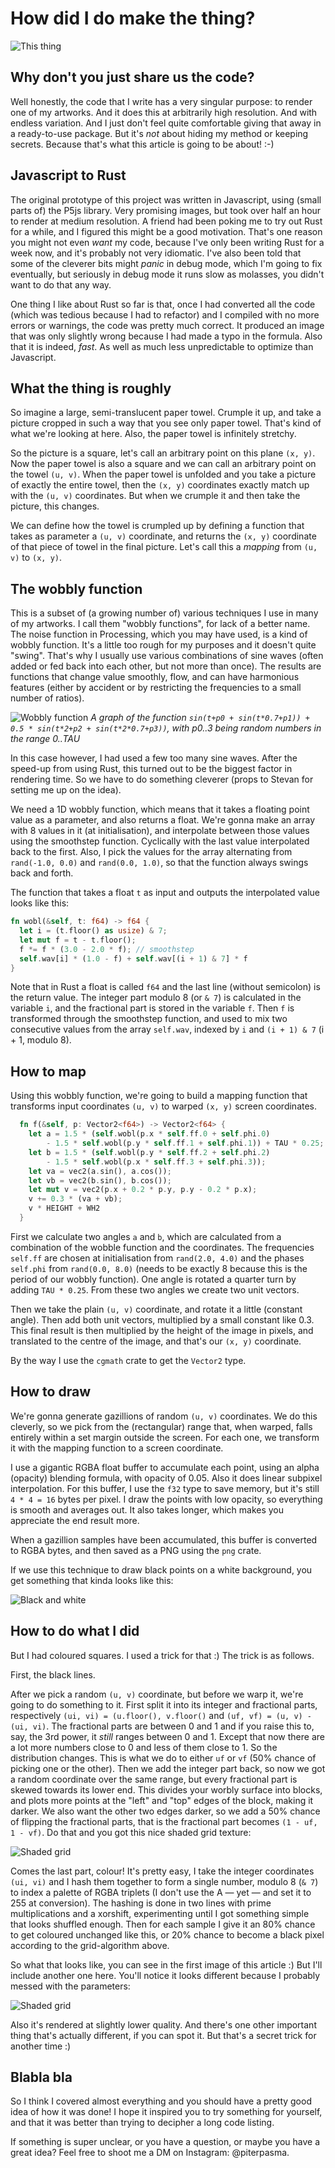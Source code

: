 # How did I do make the thing?

![This thing](oppy1-tompa-s.jpg)

## Why don't you just share us the code?

Well honestly, the code that I write has a very singular purpose: to render one of my artworks. And it does this at arbitrarily high resolution. And with endless variation. And I just don't feel quite comfortable giving that away in a ready-to-use package. But it's *not* about hiding my method or keeping secrets. Because that's what this article is going to be about! :-)

## Javascript to Rust

The original prototype of this project was written in Javascript, using (small parts of) the P5js library. Very promising images, but took over half an hour to render at medium resolution. A friend had been poking me to try out Rust for a while, and I figured this might be a good motivation. That's one reason you might not even *want* my code, because I've only been writing Rust for a week now, and it's probably not very idiomatic. I've also been told that some of the cleverer bits might *panic* in debug mode, which I'm going to fix eventually, but seriously in debug mode it runs slow as molasses, you didn't want to do that any way.

One thing I like about Rust so far is that, once I had converted all the code (which was tedious because I had to refactor) and I compiled with no more errors or warnings, the code was pretty much correct. It produced an image that was only slightly wrong because I had made a typo in the formula. Also that it is indeed, *fast*. As well as much less unpredictable to optimize than Javascript.

## What the thing is roughly

So imagine a large, semi-translucent paper towel. Crumple it up, and take a picture cropped in such a way that you see only paper towel. That's kind of what we're looking at here. Also, the paper towel is infinitely stretchy.

So the picture is a square, let's call an arbitrary point on this plane `(x, y)`. Now the paper towel is also a square and we can call an arbitrary point on the towel `(u, v)`. When the paper towel is unfolded and you take a picture of exactly the entire towel, then the `(x, y)` coordinates exactly match up with the `(u, v)` coordinates. But when we crumple it and then take the picture, this changes.

We can define how the towel is crumpled up by defining a function that takes as parameter a `(u, v)` coordinate, and returns the `(x, y)` coordinate of that piece of towel in the final picture. Let's call this a *mapping* from `(u, v)` to `(x, y)`.

## The wobbly function

This is a subset of (a growing number of) various techniques I use in many of my artworks. I call them "wobbly functions", for lack of a better name. The noise function in Processing, which you may have used, is a kind of wobbly function. It's a little too rough for my purposes and it doesn't quite "swing". That's why I usually use various combinations of sine waves (often added or fed back into each other, but not more than once). The results are functions that change value smoothly, flow, and can have harmonious features (either by accident or by restricting the frequencies to a small number of ratios).

![Wobbly function](oppy1-wobbly.png)
*A graph of the function `sin(t+p0 + sin(t*0.7+p1)) + 0.5 * sin(t*2+p2 + sin(t*2*0.7+p3))`, with p0..3 being random numbers in the range 0..TAU*

In this case however, I had used a few too many sine waves. After the speed-up from using Rust, this turned out to be the biggest factor in rendering time. So we have to do something cleverer (props to Stevan for setting me up on the idea).

We need a 1D wobbly function, which means that it takes a floating point value as a parameter, and also returns a float. We're gonna make an array with 8 values in it (at initialisation), and interpolate between those values using the smoothstep function. Cyclically with the last value interpolated back to the first. Also, I pick the values for the array alternating from `rand(-1.0, 0.0)` and `rand(0.0, 1.0)`, so that the function always swings back and forth.

The function that takes a float `t` as input and outputs the interpolated value looks like this:

```rust
fn wobl(&self, t: f64) -> f64 {
  let i = (t.floor() as usize) & 7;
  let mut f = t - t.floor();
  f *= f * (3.0 - 2.0 * f); // smoothstep
  self.wav[i] * (1.0 - f) + self.wav[(i + 1) & 7] * f
}
```

Note that in Rust a float is called `f64` and the last line (without semicolon) is the return value. The integer part modulo 8 (or `& 7`) is calculated in the variable `i`, and the fractional part is stored in the variable `f`. Then `f` is transformed through the smoothstep function, and used to mix two consecutive values from the array `self.wav`, indexed by `i` and `(i + 1) & 7` (i + 1, modulo 8).

## How to map

Using this wobbly function, we're going to build a mapping function that transforms input coordinates `(u, v)` to warped `(x, y)` screen coordinates.

```rust
  fn f(&self, p: Vector2<f64>) -> Vector2<f64> {
    let a = 1.5 * (self.wobl(p.x * self.ff.0 + self.phi.0) 
        - 1.5 * self.wobl(p.y * self.ff.1 + self.phi.1)) + TAU * 0.25;
    let b = 1.5 * (self.wobl(p.y * self.ff.2 + self.phi.2) 
        - 1.5 * self.wobl(p.x * self.ff.3 + self.phi.3));
    let va = vec2(a.sin(), a.cos());
    let vb = vec2(b.sin(), b.cos());
    let mut v = vec2(p.x + 0.2 * p.y, p.y - 0.2 * p.x);
    v += 0.3 * (va + vb);
    v * HEIGHT + WH2
  }
```

First we calculate two angles `a` and `b`, which are calculated from a combination of the wobble function and the coordinates. The frequencies `self.ff` are chosen at initialisation from `rand(2.0, 4.0)` and the phases `self.phi` from `rand(0.0, 8.0)` (needs to be exactly 8 because this is the period of our wobbly function). One angle is rotated a quarter turn by adding `TAU * 0.25`. From these two angles we create two unit vectors.

Then we take the plain `(u, v)` coordinate, and rotate it a little (constant angle). Then add both unit vectors, multiplied by a small constant like 0.3. This final result is then multiplied by the height of the image in pixels, and translated to the centre of the image, and that's our `(x, y)` coordinate.

By the way I use the `cgmath` crate to get the `Vector2` type.

## How to draw

We're gonna generate gazillions of random `(u, v)` coordinates. We do this cleverly, so we pick from the (rectangular) range that, when warped, falls entirely within a set margin outside the screen. For each one, we transform it with the mapping function to a screen coordinate.

I use a gigantic RGBA float buffer to accumulate each point, using an alpha (opacity) blending formula, with opacity of 0.05. Also it does linear subpixel interpolation. For this buffer, I use the `f32` type to save memory, but it's still `4 * 4 = 16` bytes per pixel. I draw the points with low opacity, so everything is smooth and averages out. It also takes longer, which makes you appreciate the end result more.

When a gazillion samples have been accumulated, this buffer is converted to RGBA bytes, and then saved as a PNG using the `png` crate.

If we use this technique to draw black points on a white background, you get something that kinda looks like this:

![Black and white](oppy1-step1.jpg)

## How to do what I did

But I had coloured squares. I used a trick for that :) The trick is as follows.

First, the black lines.

After we pick a random `(u, v)` coordinate, but before we warp it, we're going to do something to it. First split it into its integer and fractional parts, respectively `(ui, vi) = (u.floor(), v.floor()` and `(uf, vf) = (u, v) - (ui, vi)`. The fractional parts are between 0 and 1 and if you raise this to, say, the 3rd power, it *still* ranges between 0 and 1. Except that now there are a lot more numbers close to 0 and less of them close to 1. So the distribution changes. This is what we do to either `uf` or `vf` (50% chance of picking one or the other). Then we add the integer part back, so now we got a random coordinate over the same range, but every fractional part is skewed towards its lower end. This divides your worbly surface into blocks, and plots more points at the "left" and "top" edges of the block, making it darker. We also want the other two edges darker, so we add a 50% chance of flipping the fractional parts, that is the fractional part becomes `(1 - uf, 1 - vf)`. Do that and you got this nice shaded grid texture:

![Shaded grid](oppy1-step2.jpg)

Comes the last part, colour! It's pretty easy, I take the integer coordinates `(ui, vi)` and I hash them together to form a single number, modulo 8 (`& 7`) to index a palette of RGBA triplets (I don't use the A — yet — and set it to 255 at conversion). The hashing is done in two lines with prime multiplications and a xorshift, experimenting until I got something simple that looks shuffled enough. Then for each sample I give it an 80% chance to get coloured unchanged like this, or 20% chance to become a black pixel according to the grid-algorithm above.

So what that looks like, you can see in the first image of this article :) But I'll include another one here. You'll notice it looks different because I probably messed with the parameters:

![Shaded grid](oppy1-step3.jpg)

Also it's rendered at slightly lower quality. And there's one other important thing that's actually different, if you can spot it. But that's a secret trick for another time :)

## Blabla bla

So I think I covered almost everything and you should have a pretty good idea of how it was done! I hope it inspired you to try something for yourself, and that it was better than trying to decipher a long code listing. 

If something is super unclear, or you have a question, or maybe you have a great idea? Feel free to shoot me a DM on Instagram: @piterpasma.
